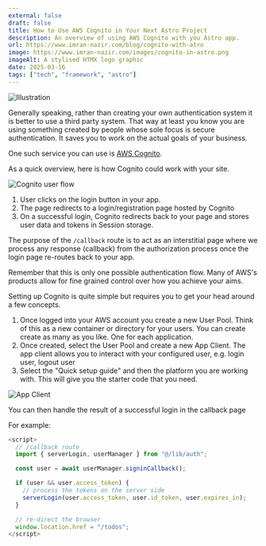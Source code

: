 ```yaml
---
external: false
draft: false
title: How to Use AWS Cognito in Your Next Astro Project
description: An overview of using AWS Cognito with you Astro app.
url: https://www.imran-nazir.com/blog/cognito-with-atro
image: https://www.imran-nazir.com/images/cognito-in-astro.png
imageAlt: A stylised HTMX logo graphic
date: 2025-03-16
tags: ["tech", "framework", "astro"]
---
```


![Illustration](/images/cognito-in-astro.png)

Generally speaking, rather than creating your own authentication system it is better
to use a third party system. That way at least you know you are using something created
by people whose sole focus is secure authentication. It saves you to work on the actual
goals of your business.

One such service you can use is [AWS Cognito](https://aws.amazon.com/cognito/).

As a quick overview, here is how Cognito could work with your site.

![Cognito user flow](/images/cognito-in-astro/user-flow.png)

1. User clicks on the login button in your app.
2. The page redirects to a login/registration page hosted by Cognito
3. On a successful login, Cognito redirects back to your page and stores user data and tokens in Session storage.

The purpose of the `/callback` route is to act as an interstitial page where we process any response (callback) from the authorization process once the login page re-routes back to your app.

Remember that this is only one possible authentication flow. Many of AWS's products
allow for fine grained control over how you achieve your aims.

Setting up Cognito is quite simple but requires you to get your head around a few concepts.

1. Once logged into your AWS account you create a new User Pool. Think of this as
   a new container or directory for your users. You can create create as many as you like. One for each application.
2. Once created, select the User Pool and create a new App Client. The app client
   allows you to interact with your configured user, e.g. login user, logout user
3. Select the "Quick setup guide" and then the platform you are working with. This will give you the
   starter code that you need.

![App Client](/images/cognito-in-astro/app-client.png)

You can then handle the result of a successful login in the callback page

For example:

```js
<script>
  // /callback route
  import { serverLogin, userManager } from "@/lib/auth";

  const user = await userManager.signinCallback();

  if (user && user.access_token) {
    // process the tokens on the server side
    serverLogin(user.access_token, user.id_token, user.expires_in);
  }

  // re-direct the browser
  window.location.href = "/todos";
</script>
```

